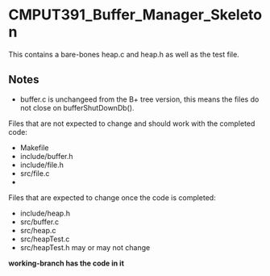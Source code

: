 # CMPUT391_Buffer_Manager_Skeleton

This contains a bare-bones heap.c and heap.h as well as the test file.

## Notes

- buffer.c is unchangeed from the B+ tree version, this means the files do not close on bufferShutDownDb().

Files that are not expected to change and should work with the completed code: 
 - Makefile 
 - include/buffer.h 
 - include/file.h
 - src/file.c
 - 

Files that are expected to change once the code is completed:
 - include/heap.h
 - src/buffer.c
 - src/heap.c
 - src/heapTest.c 
 - src/heapTest.h    may or may not change

**working-branch has the code in it**
